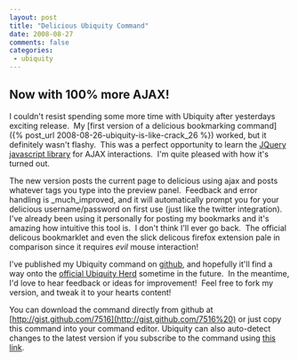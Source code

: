 ```yaml
---
layout: post
title: "Delicious Ubiquity Command"
date: 2008-08-27
comments: false
categories:
 - ubiquity
---
```



Now with 100% more AJAX!
------------------------

I couldn't resist spending some more time with Ubiquity after yesterdays exciting release.  My [first version of a delicious bookmarking command]({% post_url 2008-08-26-ubiquity-is-like-crack_26 %}) worked, but it definitely wasn't flashy.  This was a perfect opportunity to learn the [JQuery javascript library](http://jquery.com/) for AJAX interactions.  I'm quite pleased with how it's turned out.

The new version posts the current page to delicious using ajax and posts whatever tags you type into the preview panel.  Feedback and error handling is _much_improved, and it will automatically prompt you for your delicious username/password on first use (just like the twitter integration).  I've already been using it personally for posting my bookmarks and it's amazing how intuitive this tool is.  I don't think I'll ever go back.  The official delicous bookmarklet and even the slick delicous firefox extension pale in comparison since it requires _evil_ mouse interaction! 



I've published my Ubiquity command on [github](http://www.github.com), and hopefully it'll find a way onto the [official Ubiquity Herd](https://labs.toolness.com/ubiquity-herd/) sometime in the future.  In the meantime, I'd love to hear feedback or ideas for improvement!  Feel free to fork my version, and tweak it to your hearts content!



You can download the command directly from github at [http://gist.github.com/7516](http://gist.github.com/7516%20) or just copy this command into your command editor. Ubiquity can also auto-detect changes to the latest version if you subscribe to the command using [this link](http://gist.github.com/7516.txt).



